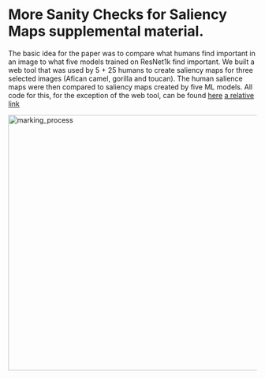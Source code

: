 # More Sanity Checks for Saliency Maps supplemental material.
The basic idea for the paper was to compare what humans find important in an image to what five models trained on ResNet1k find important.
We built a web tool that was used by 5 + 25 humans to create saliency maps for three selected images (Afican camel, gorilla and toucan). 
The human salience maps were then compared to saliency maps created by five ML models. 
All code for this, for the exception of the web tool, can be found [here](Code_More_Sanity_Checks_for_Saliency_Maps.ipynb)
[a relative link](other_file.md)



<img width="517" alt="marking_process" src="https://user-images.githubusercontent.com/477262/173865707-ef3ae42e-645c-4b91-9e99-6991b800445b.png">
